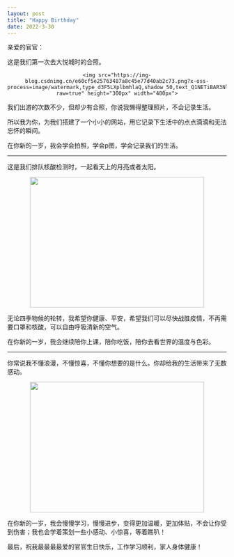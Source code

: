 ```yaml
---
layout: post
title: "Happy Birthday"
date: 2022-3-30
---
```


亲爱的官官：

这是我们第一次去大悦城时的合照。

<center>

```
<img src="https://img-blog.csdnimg.cn/e60cf5e25763487a8c45e77d40ab2c73.png?x-oss-process=image/watermark,type_d3F5LXplbmhlaQ,shadow_50,text_Q1NETiBAR3NlbnNlaQ==,size_20,color_FFFFFF,t_70,g_se,x_16#pic_center?raw=true" height="300px" width="400px">
```

</center>

我们出游的次数不少，但却少有合照，你说我懒得整理照片，不会记录生活。

所以我为你，为我们搭建了一个小小的网站，用它记录下生活中的点点滴滴和无法忘怀的瞬间。

在你新的一岁，我会学会拍照，学会p图，学会记录我们的生活。

____

这是我们排队核酸检测时，一起看天上的月亮或者太阳。

<center>
    <img src="https://img-blog.csdnimg.cn/192dafe1627342ec9120c2db2ed3ee0d.png?x-oss-process=image/watermark,type_d3F5LXplbmhlaQ,shadow_50,text_Q1NETiBAR3NlbnNlaQ==,size_20,color_FFFFFF,t_70,g_se,x_16#pic_center?raw=true" height="300px" width="400px">
</center>

无论四季物候的轮转，我希望你健康、平安，希望我们可以尽快战胜疫情，不再需要口罩和核酸，可以自由呼吸清新的空气。

在你新的一岁，我会继续陪你上课，陪你吃饭，陪你去看世界的温度与色彩。

____

你常说我不懂浪漫，不懂惊喜，不懂你想要的是什么。你却给我的生活带来了无数感动。

<center>
    <img src="https://img-blog.csdnimg.cn/6d1d5a1c231f4c379c808f0509a1b53d.png?x-oss-process=image/watermark,type_d3F5LXplbmhlaQ,shadow_50,text_Q1NETiBAR3NlbnNlaQ==,size_20,color_FFFFFF,t_70,g_se,x_16#pic_center?raw=true" height="300px" width="400px">
</center>

在你新的一岁，我会慢慢学习，慢慢进步，变得更加温暖，更加体贴，不会让你受到伤害；我也会学着策划一些小感动、小惊喜，等着瞧叭！

最后，祝我最最最最爱的官官生日快乐，工作学习顺利，家人身体健康！
